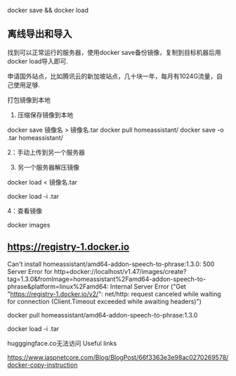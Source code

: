 docker save && docker load 

## 离线导出和导入

找到可以正常运行的服务器，使用docker save备份镜像，复制到目标机器后用docker load导入即可.

申请国外站点，比如腾讯云的新加坡站点，几十块一年，每月有1024G流量，自己使用足够.

打包镜像到本地
1. 压缩保存镜像到本地

docker save 镜像名 > 镜像名.tar
docker pull homeassistant/<image-name>
docker save -o <image-name>.tar homeassistant/<image-name>

2：手动上传到另一个服务器

3. 另一个服务器解压镜像

docker load < 镜像名.tar

docker load -i <image-name>.tar

4：查看镜像

docker images

##  https://registry-1.docker.io

Can't install homeassistant/amd64-addon-speech-to-phrase:1.3.0: 500 Server Error for http+docker://localhost/v1.47/images/create?tag=1.3.0&fromImage=homeassistant%2Famd64-addon-speech-to-phrase&platform=linux%2Famd64: Internal Server Error ("Get "https://registry-1.docker.io/v2/": net/http: request canceled while waiting for connection (Client.Timeout exceeded while awaiting headers)")

docker pull homeassistant/amd64-addon-speech-to-phrase:1.3.0

docker load -i <image-name>.tar


hugggingface.co无法访问
Useful links

https://www.iaspnetcore.com/Blog/BlogPost/66f3363e3e98ac0270269578/docker-copy-instruction